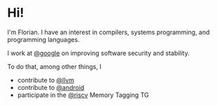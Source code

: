 # Hi!

I'm Florian. I have an interest in compilers, systems programming, and
programming languages.

I work at [@google] on improving software security and stability.

To do that, among other things, I

* contribute to [@llvm]
* contribute to [@android]
* participate in the [@riscv] Memory Tagging TG

[@google]: https://github.com/google
[@llvm]: https://github.com/llvm
[@android]: https://github.com/android
[@riscv]: https://github.com/riscv
